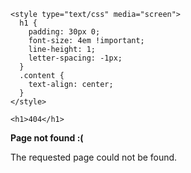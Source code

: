 ~~~
<style type="text/css" media="screen">
  h1 {
    padding: 30px 0;
    font-size: 4em !important;
    line-height: 1;
    letter-spacing: -1px;
  }
  .content {
    text-align: center;
  }
</style>
~~~

~~~
<h1>404</h1>
~~~

**Page not found :(**

The requested page could not be found.

